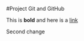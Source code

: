 #Project Git and GitHub

This is **bold** and here is a [link](https://github.com/iibmpatna)

Second change